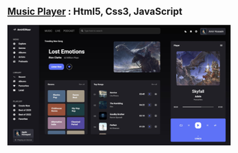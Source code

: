 ## [Music Player](https://amir83nasr.github.io/Music-Dashboard) : Html5, Css3, JavaScript

![All Preview](image/Preview.jpg)
